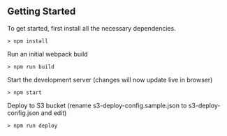 
## Getting Started

To get started, first install all the necessary dependencies.
```
> npm install
```

Run an initial webpack build
```
> npm run build
```

Start the development server (changes will now update live in browser)
```
> npm start
```

Deploy to S3 bucket (rename s3-deploy-config.sample.json to s3-deploy-config.json and edit)
```
> npm run deploy
```
